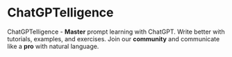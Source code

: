 # ChatGPTelligence
ChatGPTelligence - **Master** prompt learning with ChatGPT. Write better with tutorials, examples, and exercises. Join our **community** and communicate like a **pro** with natural language.
